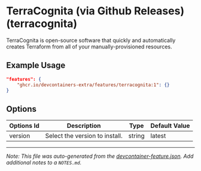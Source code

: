 
# TerraCognita (via Github Releases) (terracognita)

TerraCognita is open-source software that quickly and automatically creates Terraform from all of your manually-provisioned resources.

## Example Usage

```json
"features": {
    "ghcr.io/devcontainers-extra/features/terracognita:1": {}
}
```

## Options

| Options Id | Description | Type | Default Value |
|-----|-----|-----|-----|
| version | Select the version to install. | string | latest |



---

_Note: This file was auto-generated from the [devcontainer-feature.json](devcontainer-feature.json).  Add additional notes to a `NOTES.md`._
